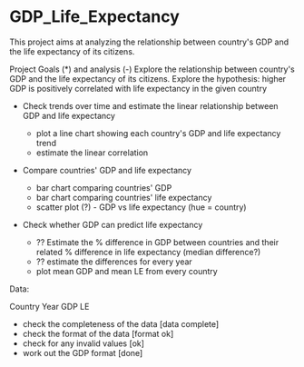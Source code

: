 # GDP_Life_Expectancy
This project aims at analyzing the relationship between country's GDP and the life expectancy of its citizens.

Project Goals (*) and analysis (-)
Explore the relationship between country's GDP and the life expectancy of its citizens. Explore the hypothesis: higher GDP is positively correlated with life expectancy in the given country

* Check trends over time and estimate the linear relationship between GDP and life expectancy
	- plot a line chart showing each country's GDP and life expectancy trend
	- estimate the linear correlation
	
* Compare countries' GDP and life expectancy
	- bar chart comparing countries' GDP
	- bar chart comparing countries' life expectancy
	- scatter plot (?) - GDP vs life expectancy (hue = country)
	
	
* Check whether GDP can predict life expectancy
	- ?? Estimate the % difference in GDP between countries and their related % difference in life expectancy (median difference?)
	- ?? estimate the differences for every year
	- plot mean GDP and mean LE from every country

Data:

Country
Year
GDP
LE

* check the completeness of the data [data complete]
* check the format of the data [format ok]
* check for any invalid values [ok]
* work out the GDP format [done]